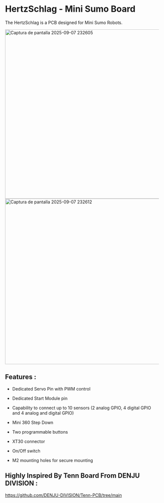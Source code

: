 # HertzSchlag - Mini Sumo Board
The HertzSchlag is a PCB designed for Mini Sumo Robots.

<img width="1357" height="554" alt="Captura de pantalla 2025-09-07 232605" src="https://github.com/user-attachments/assets/466a5ad5-c766-4b42-abae-150bc792d801" />
<img width="1281" height="542" alt="Captura de pantalla 2025-09-07 232612" src="https://github.com/user-attachments/assets/a1ecd9c7-e567-47b5-848c-49594a887311" />

## Features :
- Dedicated Servo Pin with PWM control
- Dedicated Start Module pin

- Capability to connect up to 10 sensors (2 analog GPIO, 4 digital GPIO and 4 analog and digital GPIO)
- Mini 360 Step Down
- Two programmable buttons
- XT30 connector
- On/Off switch
- M2 mounting holes for secure mounting


## Highly Inspired By Tenn Board From DENJU DIVISION :
https://github.com/DENJU-DIVISION/Tenn-PCB/tree/main
